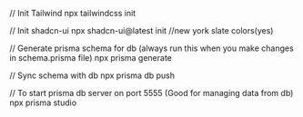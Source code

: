 // Init Tailwind
npx tailwindcss init

// Init shadcn-ui
npx shadcn-ui@latest init //new york slate colors(yes)

// Generate prisma schema for db (always run this when you make changes in schema.prisma file)
npx prisma generate

// Sync schema with db
npx prisma db push

// To start prisma db server on port 5555 (Good for managing data from db)
npx prisma studio
